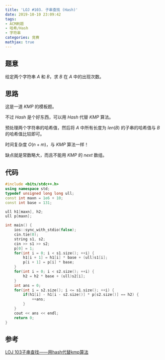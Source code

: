 ```yaml
---
title: 'LOJ #103. 子串查找 (Hash)'
date: 2019-10-10 23:09:42
tags:
- ACM刷题
- 哈希/Hash
- 字符串
categories: 竞赛
mathjax: true
---
```


## 题意

给定两个字符串 $A$ 和 $B$，求 $B$ 在 $A$ 中的出现次数。

<!--more-->

## 思路

这是一道 $KMP$ 的模板题。

不过 $Hash$ 是个好东西，可以用 $Hash$ 代替 $KMP$ 算法。

预处理两个字符串的哈希值，然后将 $A$ 中所有长度为 $len(B)$ 的子串的哈希值与 $B$ 的哈希值比较即可。

时间复杂度 $O(n + m)$，与 $KMP$ 算法一样！

缺点就是常数略大，而且不能用 $KMP$ 的 $next$ 数组。

## 代码

```cpp
#include <bits/stdc++.h>
using namespace std;
typedef unsigned long long ull;
const int maxn = 1e6 + 10;
const int base = 131;

ull h1[maxn], h2;
ull p[maxn];

int main() {
    ios::sync_with_stdio(false);
    cin.tie(0);
    string s1, s2;
    cin >> s1 >> s2;
    p[0] = 1;
    for(int i = 0; i < s1.size(); ++i) {
        h1[i + 1] = h1[i] * base + (ull)s1[i];
        p[i + 1] = p[i] * base;
    }
    for(int i = 0; i < s2.size(); ++i) {
        h2 = h2 * base + (ull)s2[i];
    }
    int ans = 0;
    for(int i = s2.size(); i <= s1.size(); ++i) {
        if(h1[i] - h1[i - s2.size()] * p[s2.size()] == h2) {
            ++ans;
        }
    }
    cout << ans << endl;
    return 0;
}
```

## 参考

[LOJ 103子串查找——用hash代替kmp算法](https://www.cnblogs.com/lfri/p/11375376.html)